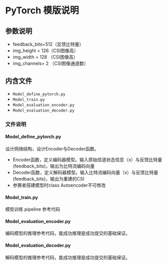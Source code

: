 # PyTorch 模版说明

## 参数说明
- feedback_bits=512（反馈比特量）
- img_height = 126（CSI图像高）
- img_width = 128 （CSI图像高）
- img_channels= 2 （CSI图像通道数）

## 内含文件
- `Model_define_pytorch.py`
- `Model_train.py`
- `Model_evaluation_encoder.py`
- `Model_evaluation_decoder.py`

### 文件说明
#### Model_define_pytorch.py
设计网络结构，设计Encoder与Decoder函数。
- Encoder函数，定义编码器模型。输入原始信道状态信息（x）与反馈比特量(feedback_bits)，输出为比特流编码向量
- Decoder函数，定义解码器模型。输入比特流编码向量（x）与反馈比特量(feedback_bits)，输出为重建的CSI
- 参赛者搭建模型时class Autoencoder不可修改

#### Model_train.py
模型训练 pipeline 参考代码

#### Model_evaluation_encoder.py
编码模型的推理参考代码，能成功推理是成功提交的基础保证。

#### Model_evaluation_decoder.py
解码模型的推理参考代码，能成功推理是成功提交的基础保证。